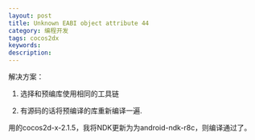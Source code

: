 ```yaml
---
layout: post
title: Unknown EABI object attribute 44
category: 编程开发
tags: cocos2dx
keywords: 
description: 
---
```


解决方案：

1.  选择和预编库使用相同的工具链

2.  有源码的话将预编译的库重新编译一遍.

用的cocos2d-x-2.1.5，我将NDK更新为为android-ndk-r8c，则编译通过了。






